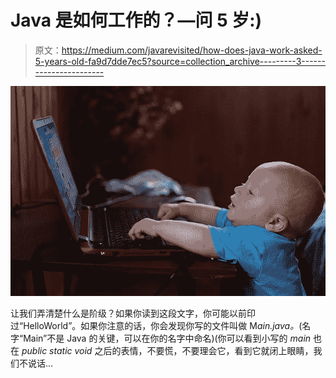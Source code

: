 # Java 是如何工作的？—问 5 岁:)

> 原文：<https://medium.com/javarevisited/how-does-java-work-asked-5-years-old-fa9d7dde7ec5?source=collection_archive---------3----------------------->

![](img/181774c48bddcbe875b96335656b0a06.png)

让我们弄清楚什么是阶级？如果你读到这段文字，你可能以前印过“HelloWorld”。如果你注意的话，你会发现你写的文件叫做 M*ain.java。*(名字“Main”不是 Java 的关键，可以在你的名字中命名)(你可以看到小写的 *main* 也在 *public static void* 之后的表情，不要慌，不要理会它，看到它就闭上眼睛，我们不说话…